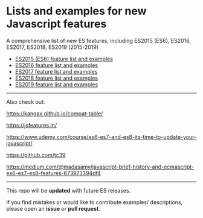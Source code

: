# Lists and examples for new Javascript features
A comprehensive list of new ES features, including ES2015 (ES6), ES2016, ES2017, ES2018, ES2019 (2015-2019)

* [ES2015 (ES6) feature list and examples](ES2015.MD)
* [ES2016 feature list and examples](ES2016.MD)
* [ES2017 feature list and examples](ES2017.MD)
* [ES2018 feature list and examples](ES2018.MD)
* [ES2019 feature list and examples](ES2019.MD)

---
Also check out:

https://kangax.github.io/compat-table/

https://jsfeatures.in/

https://www.udemy.com/course/es6-es7-and-es8-its-time-to-update-your-javascript/

https://github.com/tc39

https://medium.com/@madasamy/javascript-brief-history-and-ecmascript-es6-es7-es8-features-673973394df4

---
This repo will be **updated** with future ES releases.

If you find mistakes or would like to contribute examples/ descriptions, please open an **issue** or **pull request**.
